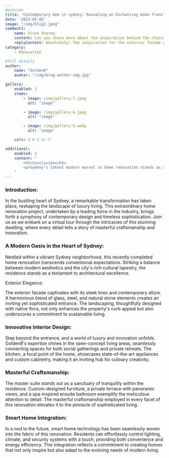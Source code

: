 ```yaml
---
#preview
title: 'Contemporary Gem in sydney: Revealing an Enchanting Home Transformation'
date: '2022-02-02'
image: "/img/blog2.jpeg"
comment1:
    name: Vivek Sharma
    content: Can you share more about the inspiration behind the choice of materials for the exterior facade? It looks like a perfect blend of modernity and natural elements.
    replyContent: Absolutely! The inspiration for the exterior facade was drawn from a desire to seamlessly integrate the home with its surroundings. We aimed to create a contemporary aesthetic that pays homage to Sydney's vibrant atmosphere. The use of glass and steel brings a modern touch, while incorporating natural stone elements adds warmth and a connection to the environment. It's a delicate balance that we believe contributes to the overall charm of the residence. Thank you for noticing and for your thoughtful question!
category:
    - Renovation

#full details
author:
    name: "Golden8"
    avatar: "/img/blog-author-img.jpg"

gallery:
    enabled: 1
    items:
        - image: /img/gallery-7.jpeg
          alt: "image"

        - image: /img/gallery-6.jpeg
          alt: "image"

        - image: /img/gallery-5.webp
          alt: "image"

    cols: 3 # 2 or 3

additional:
    enabled: 1
    content: "
        <h5>Conclusion</h5>
        <p>Sydney's latest modern marvel in home renovation stands as a testament to the commitment of its creators to redefine luxury living. This residence not only captivates with its visual appeal but also invites residents to experience a harmonious blend of style, comfort, and technological innovation. As we celebrate the one-year anniversary of this exceptional project, we anticipate that its influence will continue to shape the landscape of home renovations in Sydney and beyond. Cheers to a year of excellence in design and a future filled with more groundbreaking creations.</p>
    "
---
```


### Introduction:

In the bustling heart of Sydney, a remarkable transformation has taken place, reshaping the landscape of luxury living. This extraordinary home renovation project, undertaken by a leading force in the industry, brings forth a symphony of contemporary design and timeless sophistication. Join us as we embark on a virtual tour through the intricacies of this stunning dwelling, where every detail tells a story of masterful craftsmanship and innovation.

### A Modern Oasis in the Heart of Sydney:

Nestled within a vibrant Sydney neighborhood, this recently completed home renovation transcends conventional expectations. Striking a balance between modern aesthetics and the city's rich cultural tapestry, the residence stands as a testament to architectural excellence.

Exterior Elegance:

The exterior facade captivates with its sleek lines and contemporary allure. A harmonious blend of glass, steel, and natural stone elements creates an inviting yet sophisticated entrance. The landscaping, thoughtfully designed with native flora, not only enhances the property's curb appeal but also underscores a commitment to sustainable living.

### Innovative Interior Design:

Step beyond the entrance, and a world of luxury and innovation unfolds. Golden8's expertise shines in the open-concept living areas, seamlessly connecting spaces for both social gatherings and private retreats. The kitchen, a focal point of the home, showcases state-of-the-art appliances and custom cabinetry, making it an inviting hub for culinary creativity.

### Masterful Craftsmanship:

The master suite stands out as a sanctuary of tranquility within the residence. Custom-designed furniture, a private terrace with panoramic views, and a spa-inspired ensuite bathroom exemplify the meticulous attention to detail. The masterful craftsmanship employed in every facet of this renovation elevates it to the pinnacle of sophisticated living.

### Smart Home Integration:

In a nod to the future, smart home technology has been seamlessly woven into the fabric of this renovation. Residents can effortlessly control lighting, climate, and security systems with a touch, providing both convenience and energy efficiency. This integration reflects a commitment to creating homes that not only inspire but also adapt to the evolving needs of modern living.
